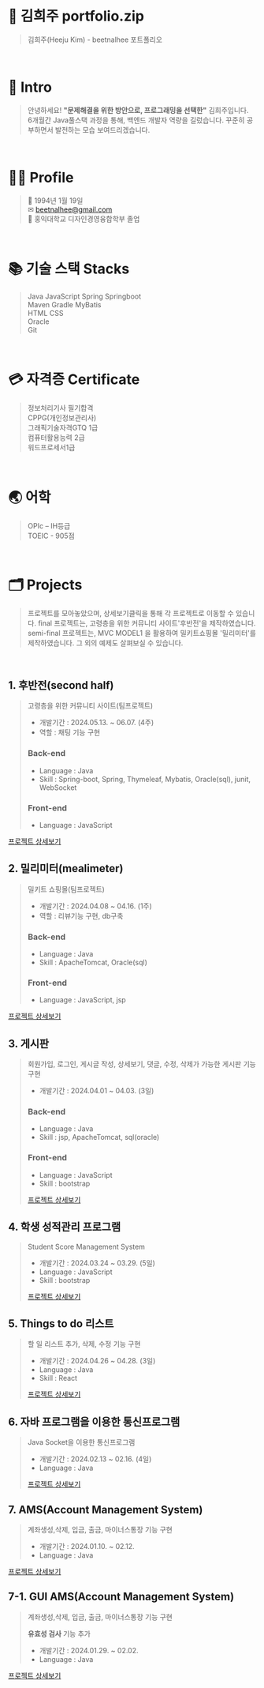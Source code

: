# 📑 김희주 portfolio.zip

> 김희주(Heeju Kim) - beetnalhee 포트폴리오
</br>


# 👋 Intro
> 안녕하세요! **"문제해결을 위한 방안으로, 프로그래밍을 선택한"** 김희주입니다.</br>
> 6개월간 Java풀스택 과정을 통해, 백엔드 개발자 역량을 길렀습니다.
> 꾸준히 공부하면서 발전하는 모습 보여드리겠습니다.

</br>

# 👨‍💻 Profile
> 📅 1994년 1월 19일</br>
> ✉ beetnalhee@gmail.com</br>
> 🏫 홍익대학교 디자인경영융합학부 졸업</br>

</br>

# 📚 기술 스택 Stacks
> Java JavaScript Spring Springboot </br>
> Maven Gradle MyBatis</br>
> HTML CSS </br>
> Oracle </br>
> Git</br>
 </br>

# 💳 자격증 **Certificate**
> 정보처리기사 필기합격</br>
> CPPG(개인정보관리사)</br>
> 그래픽기술자격GTQ 1급</br>
> 컴퓨터활용능력 2급</br>
> 워드프로세서1급</br>
</br>

# 🌏 어학 
> OPIc – IH등급</br>
> TOEIC - 905점</br>
</br>


# 🗂 Projects
> 프로젝트를 모아놓았으며, 상세보기클릭을 통해 각 프로젝트로 이동할 수 있습니다.
> final 프로젝트는, 고령층을 위한 커뮤니티 사이트'후반전'을 제작하였습니다.
> semi-final 프로젝트는, MVC MODEL1 을 활용하여 밀키트쇼핑몰 '밀리미터'를 제작하였습니다.
> 그 외의 예제도 살펴보실 수 있습니다.
</br>

## 1. 후반전(second half)
> 고령층을 위한 커뮤니티 사이트(팀프로젝트)
>  * 개발기간 : 2024.05.13. ~ 06.07. (4주)
>  * 역할 : 채팅 기능 구현
> ### Back-end
>  * Language : Java
>  * Skill : Spring-boot, Spring, Thymeleaf, Mybatis, Oracle(sql), junit, WebSocket
> ### Front-end
>  * Language : JavaScript
> 
[프로젝트 상세보기](https://github.com/beetnalhee/project_secondHalf "project_secondHalf")

## 2. 밀리미터(mealimeter)
> 밀키트 쇼핑몰(팀프로젝트)
>  * 개발기간 : 2024.04.08 ~ 04.16. (1주)
>  * 역할 : 리뷰기능 구현, db구축 
> ### Back-end
>  * Language : Java
>  * Skill : ApacheTomcat, Oracle(sql)
> ### Front-end
>  * Language : JavaScript, jsp
> 
[프로젝트 상세보기](https://github.com/beetnalhee/mealimeter_shopping_mall "mealimeter")

## 3. 게시판
> 회원가입, 로그인, 게시글 작성, 상세보기, 댓글, 수정, 삭제가 가능한 게시판 기능 구현 
>  * 개발기간 : 2024.04.01 ~ 04.03. (3일)
> ### Back-end
>  * Language : Java
>  * Skill : jsp, ApacheTomcat, sql(oracle)
> ### Front-end
>  * Language : JavaScript
>  * Skill : bootstrap
>
> [프로젝트 상세보기](https://github.com/beetnalhee/board "board")


## 4. 학생 성적관리 프로그램 
> Student Score Management System
>  * 개발기간 : 2024.03.24 ~ 03.29. (5일)
>  * Language : JavaScript
>  * Skill : bootstrap
>
> [프로젝트 상세보기](https://github.com/beetnalhee/Student_Management_System  "sms")
  
## 5. Things to do 리스트 
> 할 일 리스트 추가, 삭제, 수정 기능 구현
>  * 개발기간 : 2024.04.26 ~ 04.28. (3일)
>  * Language : Java
>  * Skill : React
>
> [프로젝트 상세보기](https://github.com/beetnalhee/TODO  "TODO_list")

## 6. 자바 프로그램을 이용한 통신프로그램 
> Java Socket을 이용한 통신프로그램
>  * 개발기간 : 2024.02.13 ~ 02.16. (4일)
>  * Language : Java
>
> [프로젝트 상세보기](https://github.com/beetnalhee/Java_Socket  "Java_Socket")

## 7. AMS(Account Management System)
> 계좌생성,삭제, 입금, 출금, 마이너스통장 기능 구현 
>  * 개발기간 : 2024.01.10. ~ 02.12.
>  * Language : Java
>
[프로젝트 상세보기](https://github.com/beetnalhee/AMS  "AMS portfolio")

## 7-1. GUI AMS(Account Management System) 
> 계좌생성,삭제, 입금, 출금, 마이너스통장 기능 구현
> 
> **유효성 검사** 기능 추가 
>  * 개발기간 : 2024.01.29. ~ 02.02.
>  * Language : Java
> 
[프로젝트 상세보기](https://github.com/beetnalhee/AMS_GUI "AMSGUI portfolio")

